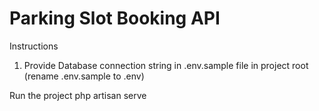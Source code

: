 # Parking Slot Booking API

Instructions
1. Provide Database connection string in .env.sample file in project root
(rename .env.sample to .env)

Run the project
php artisan serve
